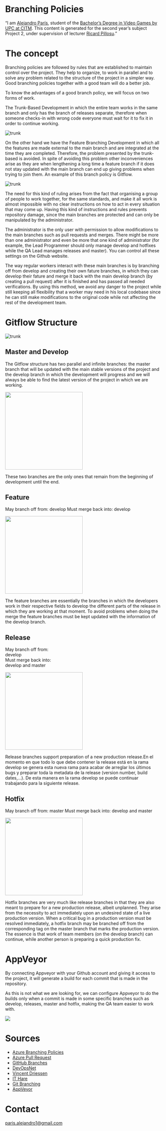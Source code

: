 # Branching Policies

“I am [Alejandro París](https://www.linkedin.com/in/alejandro-par%C3%ADs-g%C3%B3mez-05a675129/), student of the
[Bachelor’s Degree in Video Games by UPC at CITM](https://www.citm.upc.edu/ing/estudis/graus-videojocs/). 
This content is generated for the second year’s
subject Project 2, under supervision of lecturer [Ricard Pillosu](https://es.linkedin.com/in/ricardpillosu).”

# The concept 

Branching policies are followed by rules that are established to maintain control over the project. They help to organize, to work in parallel and to solve any problem related to the structure of the project in a simpler way.
Good branching policies together with a good team will do a better job.

To know the advantages of a good branch policy, we will focus on two forms of work.

The Trunk-Based Development in which the entire team works in the same branch and only has the branch of releases separate, therefore when someone checks-in with wrong code everyone must wait for it to fix it in order to continue working.

![trunk](https://github.com/AlejandroParis/BranchingPoliciesResearch/blob/master/images/trunk-based.png)

On the other hand we have the Feature Branching Development in which all the features are made external to the main branch and are integrated at the time they are completed. Therefore, the problem presented by the trunk-based is avoided.
In spite of avoiding this problem other inconveniences arise as they are when lengthening a long time a feature branch if it does not stay updated with the main branch can end up giving problems when trying to join them.
An example of this branch policy is Gitflow.

![trunk](https://github.com/AlejandroParis/BranchingPoliciesResearch/blob/master/images/gitflow-present.png)

The need for this kind of ruling arises from the fact that organising a group of people to work together, for the same standards, and make it all work is almost impossible with no clear instructions on how to act in every situation that may come up. Having this kind of instructions and rules prevents repository damage, since the main branches are protected and can only be manipulated by the administrator.

The administrator is the only user with permission to allow modifications to the main branches such as pull requests and merges. There might be more than one administrator and even be more that one kind of administrator (for example, the Lead Programmer should only manage develop and hotfixes while the QA Lead manages releases and master). You can control all these settings on the Github website.

The way regular workers interact with these main branches is by branching off from develop and creating their own fature branches, in which they can develop their fature and merge it back with the main develop branch (by creating a pull request) after it is finished and has passed all needed verifications. By using this method, we avoid any danger to the project while still keeping all flexibility that a worker may need in his local codebase since he can still make modifications to the original code while not affecting the rest of the development team.

# Gitflow Structure

![trunk](https://github.com/AlejandroParis/BranchingPoliciesResearch/blob/master/images/gitflow.png)

## Master and Develop

The Gitflow structure has two parallel and infinite branches: the master branch that will be updated with the main stable versions of the project and the develop branch in which the development will progress and we will always be able to find the latest version of the project in which we are working.

<img src= "BranchingPoliciesResearch/images/main-branches.png" width="250" height="250">

These two branches are the only ones that remain from the beginning of development until the end.

## Feature

May branch off from:
develop
Must merge back into:
develop

<img src= "BranchingPoliciesResearch/images/feature-merge.png" width="250" height="250">

The feature branches are essentially the branches in which the developers work in their respective fields to develop the different parts of the release in which they are working at that moment. To avoid problems when doing the merge the feature branches must be kept updated with the information of the develop branch.

## Release

May branch off from:               							
develop											
Must merge back into:									
develop and master

<img src= "BranchingPoliciesResearch/images/release-branch.png" width="250" height="250">

Release branches support preparation of a new production release.En el momento en que todo lo que debe contener la release está en la rama develop se genera esta nueva rama para acabar de arreglar los últimos bugs y preparar toda la metadata de la release (version number, build dates,...). De esta manera en la rama develop se puede continuar trabajando para la siguiente release.

## Hotfix 
May branch off from:
master
Must merge back into:
develop and master 

<img src= "BranchingPoliciesResearch/images/hotfix-branches.png" width="250" height="250">

Hotfix branches are very much like release branches in that they are also meant to prepare for a new production release, albeit unplanned. They arise from the necessity to act immediately upon an undesired state of a live production version. When a critical bug in a production version must be resolved immediately, a hotfix branch may be branched off from the corresponding tag on the master branch that marks the production version.
The essence is that work of team members (on the develop branch) can continue, while another person is preparing a quick production fix.

# AppVeyor

By connecting Appveyor with your Github account and giving it access to the project, it will generate a build for each commit that is made in the repository.

As this is not what we are looking for, we can configure Appveyor to do the builds only when a commit is made in some specific branches such as develop, releases, master and hotfix, making the QA team easier to work with.

<img src= "https://github.com/AlejandroParis/BranchingPoliciesResearch/blob/master/images/appveyor.png">

# Sources

- [Azure Branching Policies](https://docs.microsoft.com/en-us/azure/devops/repos/git/branch-policies?view=azure-devops)
- [Azure Pull Request](https://docs.microsoft.com/en-us/azure/devops/repos/git/pull-requests?view=azure-devops&tabs=new-nav#complete-the-pull-request)
- [GitHub Branches](https://help.github.com/en/articles/about-protected-branches)
- [DevOpsNet](https://devopsnet.com/2012/11/01/exciting-branching/)
- [Vincent Driessen](https://nvie.com/posts/a-successful-git-branching-model/)
- [IT Hare](http://ithare.com/version-control-branching-for-gamedev/)
- [Git Branching](https://git-scm.com/book/en/v2/Git-Branching-Branching-Workflows)
- [AppVeyor](https://www.appveyor.com/docs/branches/)

# Contact

paris.alejandro1@gmail.com
